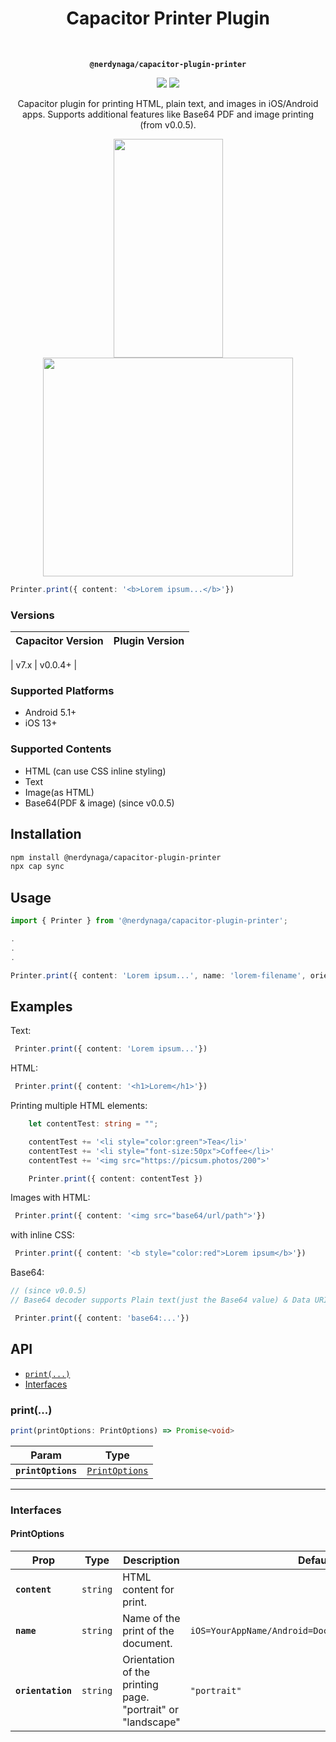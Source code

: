 <h1 align="center">Capacitor Printer Plugin</h1><br>
<p align="center"><strong><code>@nerdynaga/capacitor-plugin-printer</code></strong></p>
<p align="center">
  <img src="https://img.shields.io/maintenance/yes/2024?style=for-the-badge" />
  <a href="https://www.npmjs.com/package/@mozhuilungdsuo/capacitor-plugin-printer"><img src="https://img.shields.io/npm/dw/@mozhuilungdsuo/capacitor-plugin-printer?style=for-the-badge" /></a>
</p>
<p align="center">
Capacitor plugin for printing HTML, plain text, and images in iOS/Android apps. Supports additional features like Base64 PDF and image printing (from v0.0.5).
</p>
<p align="center">
<img width="175px" height="350px" src="https://github.com/user-attachments/assets/5b638aba-d4ab-43ab-8fbf-a726335ef075">
<img width="400px" height="350px" src="https://github.com/BarisCanYesil/capacitor-plugin-printer/assets/17790689/818ea860-f3ba-4d8f-b08a-4df19ec57a43">
</p>

```typescript
Printer.print({ content: '<b>Lorem ipsum...</b>'})
```

### Versions
| Capacitor Version  | Plugin Version |
| ------------------ | ------------------ |

| v7.x | v0.0.4+ |

### Supported Platforms

- Android 5.1+
- iOS 13+

### Supported Contents

- HTML (can use CSS inline styling)
- Text
- Image(as HTML)
- Base64(PDF & image) (since v0.0.5)

## Installation
```bash
npm install @nerdynaga/capacitor-plugin-printer
npx cap sync
```

## Usage
 ```typescript
import { Printer } from '@nerdynaga/capacitor-plugin-printer';

.
.
.

 Printer.print({ content: 'Lorem ipsum...', name: 'lorem-filename', orientation: 'landscape' })
```

## Examples
Text:
```typescript
 Printer.print({ content: 'Lorem ipsum...'})
```

HTML:
```typescript
 Printer.print({ content: '<h1>Lorem</h1>'})
```

Printing multiple HTML elements:
```typescript
    let contentTest: string = "";

    contentTest += '<li style="color:green">Tea</li>'
    contentTest += '<li style="font-size:50px">Coffee</li>'
    contentTest += '<img src="https://picsum.photos/200">'

    Printer.print({ content: contentTest })
```

Images with HTML:
```typescript
 Printer.print({ content: '<img src="base64/url/path">'})
```

with inline CSS:
```typescript
 Printer.print({ content: '<b style="color:red">Lorem ipsum</b>'})
```

Base64:
```typescript
// (since v0.0.5)
// Base64 decoder supports Plain text(just the Base64 value) & Data URI(data:content/type;base64)

 Printer.print({ content: 'base64:...'})
```

## API

<docgen-index>

* [`print(...)`](#print)
* [Interfaces](#interfaces)

</docgen-index>

<docgen-api>
<!--Update the source file JSDoc comments and rerun docgen to update the docs below-->

### print(...)

```typescript
print(printOptions: PrintOptions) => Promise<void>
```

| Param              | Type                                                  |
| ------------------ | ----------------------------------------------------- |
| **`printOptions`** | <code><a href="#printoptions">PrintOptions</a></code> |

--------------------


### Interfaces


#### PrintOptions

| Prop              | Type                | Description                                                 | Default                                                        | Since |
| ----------------- | ------------------- | ----------------------------------------------------------- | -------------------------------------------------------------- | ----- |
| **`content`**     | <code>string</code> | HTML content for print.                                     |                                                                | 0.0.1 |
| **`name`**        | <code>string</code> | Name of the print of the document.                          | <code>iOS=YourAppName/Android=Document+CurrentTimestamp</code> | 0.0.1 |
| **`orientation`** | <code>string</code> | Orientation of the printing page. "portrait" or "landscape" | <code>"portrait"</code>                                        | 0.0.1 |

</docgen-api>
